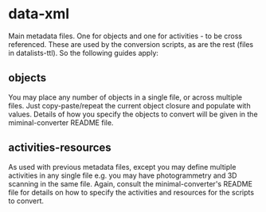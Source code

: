 data-xml
========

Main metadata files. One for objects and one for activities - to be cross referenced. These are used by the conversion scripts, as are the rest (files in datalists-ttl). So the following guides apply:

objects
-------

You may place any number of objects in a single file, or across multiple files. Just copy-paste/repeat the current object closure and populate with values. Details of how you specify the objects to convert will be given in the miminal-converter README file.

activities-resources
--------------------

As used with previous metadata files, except you may define multiple activities in any single file e.g. you may have photogrammetry and 3D scanning in the same file. Again, consult the minimal-converter's README file for details on how to specify the activities and resources for the scripts to convert.
